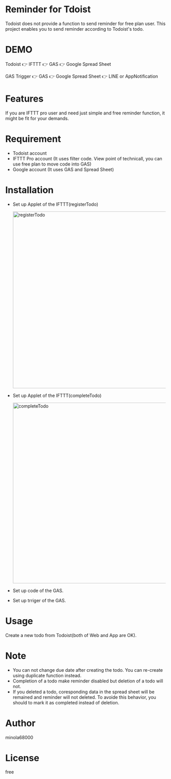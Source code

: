# Reminder for Tdoist

Todoist does not provide a function to send reminder for free plan user.
This project enables you to send reminder according to Todoist's todo.

# DEMO

Todoist 👉 IFTTT 👉 GAS 👉 Google Spread Sheet

GAS Trigger 👉 GAS 👉 Google Spread Sheet 👉 LINE or AppNotification

# Features

If you are IFTTT pro user and need just simple and free reminder function, it might be fit for your demands.

# Requirement

* Todoist account
* IFTTT Pro account (It uses filter code. View point of technicall, you can use free plan to move code into GAS)
* Google account (It uses GAS and Spread Sheet)

# Installation

* Set up Applet of the IFTTT(registerTodo)

  <img width="554" alt="registerTodo" src="https://user-images.githubusercontent.com/67622338/94555097-06f4f980-0296-11eb-97f8-4b3a2cb6066c.png">  
* Set up Applet of the IFTTT(completeTodo)

  <img width="566" alt="completeTodo" src="https://user-images.githubusercontent.com/67622338/94555122-0e1c0780-0296-11eb-99f8-439e3c05867a.png">
* Set up code of the GAS.
* Set up trriger of the GAS.

# Usage

Create a new todo from Todoist(both of Web and App are OK).

# Note

* You can not change due date after creating the todo. You can re-create using duplicate function instead.
* Completion of a todo make reminder disabled but deletion of a todo will not.
* If you deleted a todo, coresponding data in the spread sheet will be remained and reminder will not deleted. To avoide this behavior, you should to mark it as completed instead of deletion.

# Author

minola68000

# License

free
